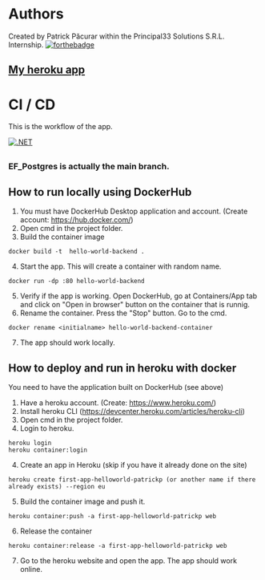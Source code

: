 # Authors
Created by Patrick Păcurar within the Principal33 Solutions S.R.L. Internship.
[![forthebadge](https://forthebadge.com/images/badges/works-on-my-machine.svg)](https://forthebadge.com)

## [My heroku app](https://first-app-helloworld-patrickp.herokuapp.com/)

# CI / CD
This is the workflow of the app.

[![.NET](https://github.com/papi106/Hello-World-BackEnd/actions/workflows/EF_Postgres_dotnet.yml/badge.svg)](https://github.com/papi106/Hello-World-BackEnd/actions/workflows/EF_Postgres_dotnet.yml/badge.svg)
##
### EF_Postgres is actually the main branch.
##
## How to run locally using DockerHub

1. You must have DockerHub Desktop application and account. (Create account: https://hub.docker.com/)
2. Open cmd in the project folder.
3. Build the container image
```
docker build -t  hello-world-backend .
```
4. Start the app. This will create a container with random name.
```
docker run -dp :80 hello-world-backend
```
5. Verify if the app is working.
Open DockerHub, go at Containers/App tab and click on "Open in browser" button on the container that is runnig.
6. Rename the container.
Press the "Stop" button.
Go to the cmd.
```
docker rename <initialname> hello-world-backend-container
```
7. The app should work locally.

## How to deploy and run in heroku with docker

You need to have the application built on DockerHub (see above)

1. Have a heroku account. (Create: https://www.heroku.com/)
2. Install heroku CLI (https://devcenter.heroku.com/articles/heroku-cli)
3. Open cmd in the project folder.
4. Login to heroku.
```
heroku login
heroku container:login
```
4. Create an app in Heroku (skip if you have it already done on the site)
```
heroku create first-app-helloworld-patrickp (or another name if there already exists) --region eu 
```
5. Build the container image and push it.
```
heroku container:push -a first-app-helloworld-patrickp web
```
6. Release the container
```
heroku container:release -a first-app-helloworld-patrickp web
```
7. Go to the heroku website and open the app.
The app should work online.
